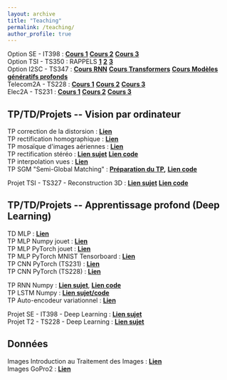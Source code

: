 ```yaml
---
layout: archive
title: "Teaching"
permalink: /teaching/
author_profile: true
---
```


Option SE - IT398 : [**Cours 1**](https://gbourmaud.github.io/files/Cours_2022_2023_DL_1.pdf) [**Cours 2**](https://gbourmaud.github.io/files/Cours_2022_2023_DL_2.pdf) [**Cours 3**](https://gbourmaud.github.io/files/Cours_2022_2023_DL_3.pdf)  
Option TSI - TS350 : RAPPELS [**1**](https://gbourmaud.github.io/files/Cours_2023_2024_DL_1.pdf) [**2**](https://gbourmaud.github.io/files/Cours_2022_2023_DL_2.pdf) [**3**](https://gbourmaud.github.io/files/Cours_2022_2023_DL_3.pdf)  
Option I2SC - TS347 : [**Cours RNN**](https://gbourmaud.github.io/files/Telecom_2021_2022_RNN_cours_1.pdf) [**Cours Transformers**](https://gbourmaud.github.io/files/cours_transformers.pdf) [**Cours Modèles génératifs profonds**](https://gbourmaud.github.io/files/cours_modeles_generatifs_profonds_2022_2023.pdf)  
Telecom2A - TS228 : [**Cours 1**](https://gbourmaud.github.io/files/Cours_2022_2023_DL_1.pdf) [**Cours 2**](https://gbourmaud.github.io/files/Cours_2022_2023_DL_2.pdf) [**Cours 3**](https://gbourmaud.github.io/files/Cours_2022_2023_DL_3.pdf)  
Elec2A - TS231 : [**Cours 1**](https://gbourmaud.github.io/files/Cours_2022_2023_DL_1.pdf) [**Cours 2**](https://gbourmaud.github.io/files/Cours_2022_2023_DL_2.pdf) [**Cours 3**](https://gbourmaud.github.io/files/Cours_2022_2023_DL_3.pdf)  



## TP/TD/Projets -- Vision par ordinateur

TP correction de la distorsion : [**Lien**](https://gbourmaud.github.io/files/TP_undistortion.zip)  
TP rectification homographique : [**Lien**](https://gbourmaud.github.io/files/rectification_homographique.pdf)  
TP mosaïque d'images aériennes : [**Lien**](https://gbourmaud.github.io/files/TP_Mosaique_image_aerienne.zip)  
TP rectification stéréo : [**Lien sujet**](https://gbourmaud.github.io/files/TP_RECTIFICATION_STEREO.html) [**Lien code**](https://gbourmaud.github.io/files/TP_RectificationStereo_squelette.zip)  
TP interpolation vues : [**Lien**](...)  
TP SGM "Semi-Global Matching" : [**Préparation du TP**](...)**,** [**Lien code**](...)  

  
Projet TSI - TS327 - Reconstruction 3D :  [**Lien sujet**](...)  [**Lien code**](...)



## TP/TD/Projets -- Apprentissage profond (Deep Learning)

TD MLP : [**Lien**](https://gbourmaud.github.io/files/TD_apprentissage_MLPv3.pdf)  
TP MLP Numpy jouet : [**Lien**](https://gbourmaud.github.io/files/MLP_numpy.html)  
TP MLP PyTorch jouet : [**Lien**](https://gbourmaud.github.io/files/TP_MLP_PyTorch_jouet.html)  
TP MLP PyTorch MNIST Tensorboard : [**Lien**](https://gbourmaud.github.io/files/TP_MNIST_PyTorch_TensorBoard.html)  
TP CNN PyTorch (TS231) : [**Lien**](https://gbourmaud.github.io/files/TP_CNN_PyTorch_TS231.html)  
TP CNN PyTorch (TS228) : [**Lien**](https://gbourmaud.github.io/files/TP_CNN_PyTorch.html)  
  
  
TP RNN Numpy : [**Lien sujet**](https://gbourmaud.github.io/files/TP_description_image_RNN.pdf), [**Lien code**](https://gbourmaud.github.io/files/...)  
TP LSTM Numpy : [**Lien sujet/code**](...)  
TP Auto-encodeur variationnel : [**Lien**](https://gbourmaud.github.io/files/TP_VAE.html)  
  
Projet SE - IT398 - Deep Learning :  [**Lien sujet**](...)  
Projet T2 - TS228 - Deep Learning :  [**Lien sujet**](...)



## Données

Images Introduction au Traitement des Images : [**Lien**](...)  
Images GoPro2 : [**Lien**](...)

